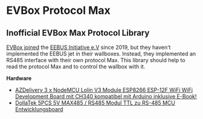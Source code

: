 # EVBox Protocol Max
## Inofficial EVBox Max Protocol Library

[EVBox joined](https://news.evbox.com/en-WW/182098-evbox-uses-eebus-for-energy-management-and-grid-integration-of-e-mobility-charging) the [EEBUS Initiative e.V](https://www.eebus.org/) since 2019, but they haven't implemented the EEBUS jet in their wallboxes. Instead, they implemented an RS485 interface with their own protocol Max. 
This library should help to read the protocol Max and to control the wallbox with it.

**Hardware**
- [AZDelivery 3 x NodeMCU Lolin V3 Module ESP8266 ESP-12F WiFi WiFi Development Board mit CH340 kompatibel mit Arduino inklusive E-Book!](https://www.amazon.de/gp/product/B074Q2WM1Y/ref=as_li_tl?ie=UTF8&camp=1638&creative=6742&creativeASIN=B074Q2WM1Y&linkCode=as2&tag=sequ3ster-21&linkId=e3fb1fd14e5b31fdd857ba67ce911dc8)
- [DollaTek 5PCS 5V MAX485 / RS485 Modul TTL zu RS-485 MCU Entwicklungsboard](https://www.amazon.de/gp/product/B07DK4QG6H/ref=as_li_tl?ie=UTF8&camp=1638&creative=6742&creativeASIN=B07DK4QG6H&linkCode=as2&tag=sequ3ster-21&linkId=27fe69c47be8c37fe49f849186db4114)

